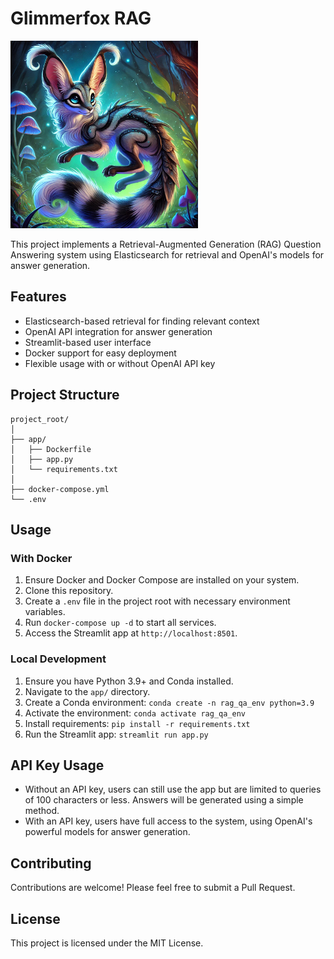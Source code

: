 # Glimmerfox RAG

<p align="left">
  <img src="https://raw.githubusercontent.com/bilozorov/glimmerfox/main/images/glimmerfox.webp" alt="Glimmerfox" height="300">
</p>

This project implements a Retrieval-Augmented Generation (RAG) Question Answering system using Elasticsearch for retrieval and OpenAI's models for answer generation.

## Features

- Elasticsearch-based retrieval for finding relevant context
- OpenAI API integration for answer generation
- Streamlit-based user interface
- Docker support for easy deployment
- Flexible usage with or without OpenAI API key

## Project Structure

```
project_root/
│
├── app/
│   ├── Dockerfile
│   ├── app.py
│   └── requirements.txt
│
├── docker-compose.yml
└── .env
```

## Usage

### With Docker

1. Ensure Docker and Docker Compose are installed on your system.
2. Clone this repository.
3. Create a `.env` file in the project root with necessary environment variables.
4. Run `docker-compose up -d` to start all services.
5. Access the Streamlit app at `http://localhost:8501`.

### Local Development

1. Ensure you have Python 3.9+ and Conda installed.
2. Navigate to the `app/` directory.
3. Create a Conda environment: `conda create -n rag_qa_env python=3.9`
4. Activate the environment: `conda activate rag_qa_env`
5. Install requirements: `pip install -r requirements.txt`
6. Run the Streamlit app: `streamlit run app.py`

## API Key Usage

- Without an API key, users can still use the app but are limited to queries of 100 characters or less. Answers will be generated using a simple method.
- With an API key, users have full access to the system, using OpenAI's powerful models for answer generation.

## Contributing

Contributions are welcome! Please feel free to submit a Pull Request.

## License

This project is licensed under the MIT License.